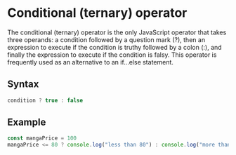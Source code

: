 # Conditional (ternary) operator

The conditional (ternary) operator is the only JavaScript operator that takes three operands: a condition followed by a question mark (?), then an expression to execute if the condition is truthy followed by a colon (:), and finally the expression to execute if the condition is falsy. This operator is frequently used as an alternative to an if...else statement.

## Syntax

```js
condition ? true : false
```

## Example

```js
const mangaPrice = 100
mangaPrice <= 80 ? console.log("less than 80") : console.log("more than 80")
```
